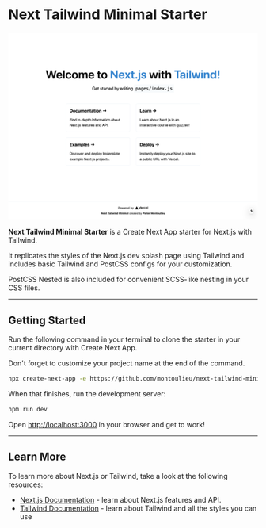# Next Tailwind Minimal Starter

![Next Tailwind Minimal Screenshot](https://raw.githubusercontent.com/montoulieu/next-tailwind-minimal/master/public/next-tailwind-minimal.png)

**Next Tailwind Minimal Starter** is a Create Next App starter for Next.js with Tailwind.

It replicates the styles of the Next.js dev splash page using Tailwind and includes basic Tailwind and PostCSS configs for your customization.

PostCSS Nested is also included for convenient SCSS-like nesting in your CSS files.

---

## Getting Started

Run the following command in your terminal to clone the starter in your current directory with Create Next App.

Don't forget to customize your project name at the end of the command.

```bash
npx create-next-app -e https://github.com/montoulieu/next-tailwind-minimal project-name
```

When that finishes, run the development server:

```bash
npm run dev
```

Open [http://localhost:3000](http://localhost:3000) in your browser and get to work!

---

## Learn More

To learn more about Next.js or Tailwind, take a look at the following resources:

- [Next.js Documentation](https://nextjs.org/docs) - learn about Next.js features and API.
- [Tailwind Documentation](https://tailwindcss.com/docs) - learn about Tailwind and all the styles you can use
